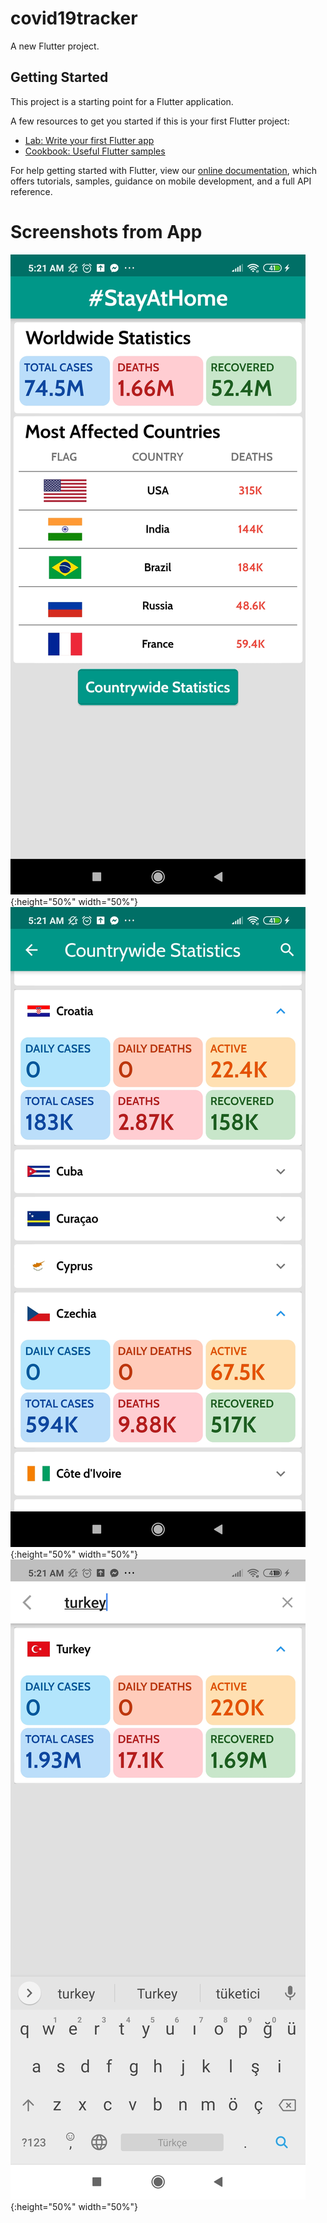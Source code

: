 # covid19tracker

A new Flutter project.

## Getting Started

This project is a starting point for a Flutter application.

A few resources to get you started if this is your first Flutter project:

- [Lab: Write your first Flutter app](https://flutter.dev/docs/get-started/codelab)
- [Cookbook: Useful Flutter samples](https://flutter.dev/docs/cookbook)

For help getting started with Flutter, view our
[online documentation](https://flutter.dev/docs), which offers tutorials,
samples, guidance on mobile development, and a full API reference.

# Screenshots from App
![ss1](https://github.com/UgurIpekduzen/covid19tracker/blob/master/ss/ss1.jpg){:height="50%" width="50%"}
![ss2](https://github.com/UgurIpekduzen/covid19tracker/blob/master/ss/ss2.jpg){:height="50%" width="50%"}
![ss3](https://github.com/UgurIpekduzen/covid19tracker/blob/master/ss/ss3.jpg){:height="50%" width="50%"} 
